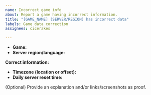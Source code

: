 ```yaml
---
name: Incorrect game info
about: Report a game having incorrect information.
title: "[GAME_NAME] (SERVER/REGION) has incorrect data"
labels: Game data correction
assignees: cicerakes

---
```


- **Game:**
- **Server region/language:**

**Correct information:**
- **Timezone (location or offset):** 
- **Daily server reset time:**

(Optional) Provide an explanation and/or links/screenshots as proof.
